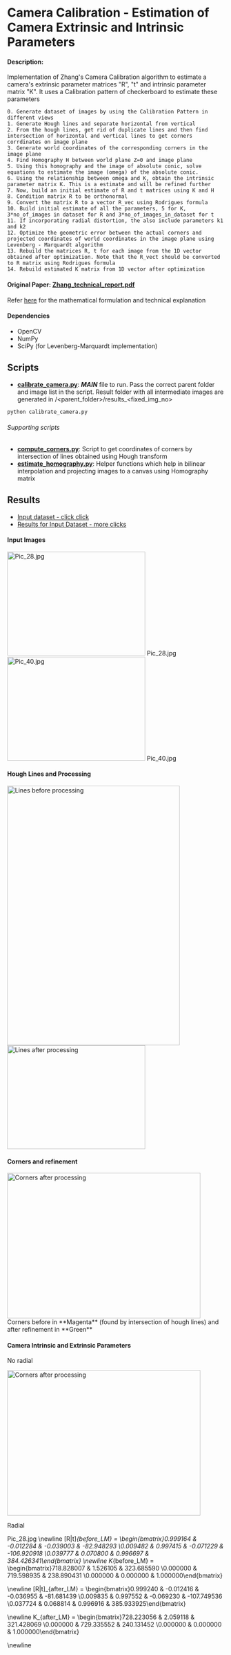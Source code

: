 # Camera Calibration - Estimation of Camera Extrinsic and Intrinsic Parameters

#### Description:
Implementation of Zhang's Camera Calibration algorithm to estimate a camera's extrinsic parameter matrices "R", "t" and intrinsic parameter matrix "K". It uses a Calibration pattern of checkerboard to estimate these parameters
```
0. Generate dataset of images by using the Calibration Pattern in different views
1. Generate Hough lines and separate horizontal from vertical
2. From the hough lines, get rid of duplicate lines and then find intersection of horizontal and vertical lines to get corners corrdinates on image plane
3. Generate world coordinates of the corresponding corners in the image plane
4. Find Homography H between world plane Z=0 and image plane
5. Using this homography and the image of absolute conic, solve equations to estimate the image (omega) of the absolute conic.
6. Using the relationship between omega and K, obtain the intrinsic parameter matrix K. This is a estimate and will be refined further
7. Now, build an initial estimate of R and t matrices using K and H
8. Condition matrix R to be orthonormal
9. Convert the matrix R to a vector R_vec using Rodrigues formula
10. Build initial estimate of all the parameters, 5 for K, 3*no_of_images in dataset for R and 3*no_of_images_in_dataset for t
11. If incorporating radial distortion, the also include parameters k1 and k2
12. Optimize the geometric error between the actual corners and projected coordinates of world coordinates in the image plane using Levenberg - Marquardt algorithm
13. Rebuild the matrices R, t for each image from the 1D vector obtained after optimization. Note that the R_vect should be converted to R matrix using Rodrigues formula
14. Rebuild estimated K matrix from 1D vector after optimization
```

#### Original Paper: [**Zhang_technical_report.pdf**](./Zhang_technical_report.pdf)

Refer [here](./My%20Notes) for the mathematical formulation and technical explanation


#### Dependencies

- OpenCV
- NumPy
- SciPy (for Levenberg-Marquardt implementation)

## Scripts
- [**calibrate_camera.py**](./calibrate_camera.py): **_MAIN_** file to run. Pass the correct parent folder and image list in the script. Result folder with all intermediate images are generated in /<parent_folder>/results_<fixed_img_no>
```python
python calibrate_camera.py
```

###### Supporting scripts
- [**compute_corners.py**](./compute_corners.py): Script to get coordinates of corners by intersection of lines obtained using Hough transform
- [**estimate_homography.py**](./estimate_homography.py): Helper functions which help in bilinear interpolation and projecting images to a canvas using Homography matrix

## Results

- [Input dataset - click click](./Dataset_1)
- [Results for Input Dataset - more clicks](./results)

#### Input Images
<img src="https://github.com/aartighatkesar/Camera_Calibration/blob/in-progress/images_for_readme/input_imgs/Pic_28.jpg" alt="Pic_28.jpg" width="320" height="240" /> Pic_28.jpg
<img src="https://github.com/aartighatkesar/Camera_Calibration/blob/in-progress/images_for_readme/input_imgs/Pic_40.jpg" alt="Pic_40.jpg" width="320" height="240" /> Pic_40.jpg  

#### Hough Lines and Processing
<img src="https://github.com/aartighatkesar/Camera_Calibration/blob/in-progress/images_for_readme/corners_lines/lines_Pic_28.png" alt="Lines before processing" width="400" height="600"/>
<img src="https://github.com/aartighatkesar/Camera_Calibration/blob/in-progress/images_for_readme/corners_lines/processed_lines_Pic_28.jpg" alt="Lines after processing" width="320" height="240" />

#### Corners and refinement
<img src="https://github.com/aartighatkesar/Camera_Calibration/blob/in-progress/images_for_readme/corners_lines/corners_afterPic_28.jpg" alt="Corners after processing" width="448" height="336" />
Corners before in **Magenta** (found by intersection of hough lines) and after refinement in **Green**

#### Camera Intrinsic and Extrinsic Parameters
No radial

<img src="https://github.com/aartighatkesar/Camera_Calibration/blob/in-progress/images_for_readme/Latex_No_radial.svg" alt="Corners after processing" width="448" height="336" />



Radial

Pic_28.jpg
\newline 
[R|t]_{before_LM} = \begin{bmatrix}0.999164 & -0.012284 & -0.039003 & -82.948293 \\0.009482 & 0.997415 & -0.071229 & -106.920918 \\0.039777 & 0.070800 & 0.996697 & 384.426341\end{bmatrix}
\newline 
K_{before_LM} = \begin{bmatrix}718.828007 & 1.526105 & 323.685590 \\0.000000 & 719.598935 & 238.890431 \\0.000000 & 0.000000 & 1.000000\end{bmatrix}

\newline 
[R|t]_{after_LM} = \begin{bmatrix}0.999240 & -0.012416 & -0.036955 & -81.681439 \\0.009835 & 0.997552 & -0.069230 & -107.749536 \\0.037724 & 0.068814 & 0.996916 & 385.933925\end{bmatrix}

\newline 
K_{after_LM} = \begin{bmatrix}728.223056 & 2.059118 & 321.428069 \\0.000000 & 729.335552 & 240.131452 \\0.000000 & 0.000000 & 1.000000\end{bmatrix}

\newline 
